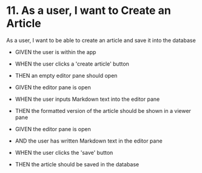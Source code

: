 # 11. As a user, I want to Create an Article

As a user, I want to be able to create an article and save it into the database

* GIVEN the user is within the app
* WHEN the user clicks a 'create article' button
* THEN an empty editor pane should open

* GIVEN the editor pane is open
* WHEN the user inputs Markdown text into the editor pane
* THEN the formatted version of the article should be shown in a viewer pane

* GIVEN the editor pane is open
* AND the user has written Markdown text in the editor pane
* WHEN the user clicks the 'save' button
* THEN the article should be saved in the database
